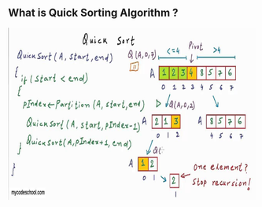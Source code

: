 ## What is Quick Sorting Algorithm ?


<img src='https://github.com/Wei-Tsung/Core-Concepts-Visualization/blob/master/quick%20sort%20diagram.jpg' width='800' height='350'>

